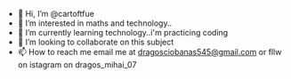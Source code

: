 - 👋 Hi, I’m @cartoftfue
- 👀 I’m interested in maths and technology.. 
- 🌱 I’m currently learning technology..i'm practicing coding
- 💞️ I’m looking to collaborate on this subject
- 📫 How to reach me email me at dragosciobanas545@gmail.com or fllw on istagram on dragos_mihai_07

<!---
cartoftfue/cartoftfue is a ✨ special ✨ repository because its `README.md` (this file) appears on your GitHub profile.
You can click the Preview link to take a look at your changes.
--->
